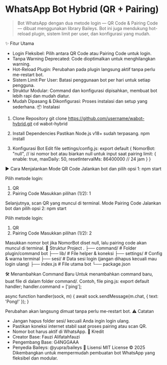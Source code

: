 # WhatsApp Bot Hybrid (QR + Pairing)
> Bot WhatsApp dengan dua metode login — QR Code & Pairing Code — dibuat menggunakan library Baileys. Bot ini juga mendukung hot-reload plugin, sistem limit per user, dan konfigurasi yang mudah.
> 
✨ Fitur Utama
 * Login Fleksibel: Pilih antara QR Code atau Pairing Code untuk login.
 * Tanpa Warning Deprecated: Code dioptimalkan untuk menghilangkan warning.
 * Hot-Reload Plugin: Perubahan pada plugin langsung aktif tanpa perlu me-restart bot.
 * Sistem Limit Per User: Batasi penggunaan bot per hari untuk setiap pengguna.
 * Struktur Modular: Command dan konfigurasi dipisahkan, membuat bot lebih rapi dan mudah diatur.
 * Mudah Dipasang & Dikonfigurasi: Proses instalasi dan setup yang sederhana.
📦 Instalasi
1. Clone Repository
git clone https://github.com/username/wabot-hybrid.git
cd wabot-hybrid

2. Install Dependencies
Pastikan Node.js v18+ sudah terpasang.
npm install

3. Konfigurasi Bot
Edit file settings/config.js:
export default {
    NomorBot: "null", // isi nomor bot atau biarkan null untuk input saat pairing
    limit: {
        enable: true,
        maxDaily: 50,
        resetIntervalMs: 86400000 // 24 jam
    }
}

▶️ Cara Menjalankan
Mode QR Code
Jalankan bot dan pilih opsi 1:
npm start

Pilih metode login:
1. QR
2. Pairing Code
Masukkan pilihan (1/2): 1

Selanjutnya, scan QR yang muncul di terminal.
Mode Pairing Code
Jalankan bot dan pilih opsi 2:
npm start

Pilih metode login:
1. QR
2. Pairing Code
Masukkan pilihan (1/2): 2

Masukkan nomor bot jika NomorBot diset null, lalu pairing code akan muncul di terminal.
📂 Struktur Project
.
├── command/              # Folder plugin/command bot
├── lib/                  # File helper & koneksi
├── settings/             # Config & warna terminal
├── sesi/                 # Data sesi login (jangan dihapus kecuali mau login ulang)
├── index.js              # File utama bot
└── package.json

🛠 Menambahkan Command Baru
Untuk menambahkan command baru, buat file di dalam folder command/.
Contoh, file ping.js:
export default handler;
handler.command = ['ping'];

async function handler(sock, m) {
    await sock.sendMessage(m.chat, { text: 'Pong!' });
}

Perubahan akan langsung dimuat tanpa perlu me-restart bot.
⚠️ Catatan
 * Jangan hapus folder sesi/ kecuali Anda ingin login ulang.
 * Pastikan koneksi internet stabil saat proses pairing atau scan QR.
 * Nomor bot harus aktif di WhatsApp.
👥 Kredit
 * Creator Base: Fauzi Alifatahfauzi
 * Pengembang Base: G4NGGAAA
 * Penyedia Baileys: @yupra/baileys
📜 Lisensi
MIT License © 2025
Dikembangkan untuk mempermudah pembuatan bot WhatsApp yang fleksibel dan modular.
